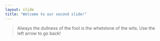 ```yaml
---
layout: slide
title: "Welcome to our second slide!"
---
```

> Always the dullness of the fool is the whetstone of the wits.
Use the left arrow to go back!
